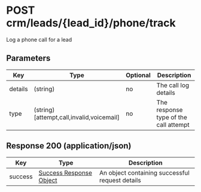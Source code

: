 # POST crm/leads/{lead_id}/phone/track

Log a phone call for a lead

## Parameters

| Key | Type | Optional | Description
| - | - | - | -
| details | (string) | no | The call log details
| type | (string) [attempt,call,invalid,voicemail] | no | The response type of the call attempt

## Response 200 (application/json)

| Key | Type | Description
| - | - | -
| success | [Success Response Object](../../../../../objects/SUCCESS_RESPONSE.md) | An object containing successful request details
